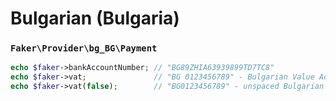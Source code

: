 # Bulgarian (Bulgaria)

### `Faker\Provider\bg_BG\Payment`

```php
echo $faker->bankAccountNumber; // "BG89ZHIA63939899TD7TC8"
echo $faker->vat;               // "BG 0123456789" - Bulgarian Value Added Tax number
echo $faker->vat(false);        // "BG0123456789" - unspaced Bulgarian Value Added Tax number
```
